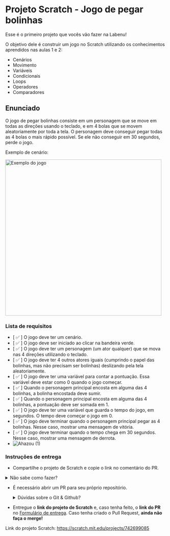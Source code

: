# Projeto Scratch - Jogo de pegar bolinhas

Esse é o primeiro projeto que vocês vão fazer na Labenu!

O objetivo dele é construir um jogo no Scratch utilizando os conhecimentos aprendidos nas aulas 1 e 2:

- Cenários
- Movimento
- Variáveis
- Condicionais
- Loops
- Operadores
- Comparadores

## Enunciado

O jogo de pegar bolinhas consiste em um personagem que se move em todas as direções usando o teclado, e em 4 bolas que se movem aleatoriamente por toda a tela. O personagem deve conseguir pegar todas as 4 bolas o mais rápido possível. Se ele não conseguir em 30 segundos, perde o jogo.

Exemplo de cenário:

<img width="489" alt="Exemplo do jogo" src="https://user-images.githubusercontent.com/30758350/176967201-97de6ba0-2b6b-491f-9fd5-8e9a56a78fcc.png">

### Lista de requisitos

- [ ✅ ] O jogo deve ter um cenário.
- [ ✅ ] O jogo deve ser iniciado ao clicar na bandeira verde.
- [ ✅ ] O jogo deve ter um personagem (um ator qualquer) que se mova nas 4 direções utilizando o teclado.
- [ ✅ ] O jogo deve ter 4 outros atores iguais (cumprindo o papel das bolinhas, mas não precisam ser bolinhas) deslizando pela tela aleatoriamente.
- [ ✅ ] O jogo deve ter uma variável para contar a pontuação. Essa variável deve estar como 0 quando o jogo começar.
- [ ✅ ] Quando o personagem principal encosta em alguma das 4 bolinhas, a bolinha encostada deve sumir.
- [ ✅ ] Quando o personagem principal encosta em alguma das 4 bolinhas, a pontuação deve ser somada em 1.
- [ ✅ ] O jogo deve ter uma variável que guarda o tempo do jogo, em segundos. O tempo deve começar o jogo em 0.
- [ ✅ ] O jogo deve terminar quando o personagem principal pegar as 4 bolinhas. Nesse caso, mostrar uma mensagem de vitória.
- [ ✅ ] O jogo deve terminar quando o tempo chega em 30 segundos. Nesse caso, mostrar uma mensagem de derrota.
- ![Ahazou (1)](https://user-images.githubusercontent.com/115495232/199132331-be48ca6e-eb90-4d6d-998a-01ccdaedc132.png)


### Instruções de entrega

   - Compartilhe o projeto de Scratch e copie o link no comentário do PR.
   <details>
      <summary>Não sabe como fazer?</summary>
      
![image](https://user-images.githubusercontent.com/11279432/186936864-52539e8e-2397-45a3-a28e-db4adae9c360.png)


   </details>
   
- É necessário abrir um PR para seu próprio repositório.
    <details>
       <summary>Dúvidas sobre o Git & Github?</summary>
       <p>Adiciomos um vídeo explicando o <strong>processo de entrega</strong> [do fork ao pull request] no Material Assincrono da <a href="https://classroom.google.com/w/NTM0NjA2NDg3MjIx/tc/NTM2NDg5NTQyODg4">A005 - Git e Github</a>. Esse vídeo também exemplifica situações que podem acontecer durante o fluxo de utilização do Git.</p>
       
   - Baixe o arquivo do scratch para o seu computador
   <details>
      <summary>Não sabe como fazer?</summary>
      <img src="assets/baixar-scratch.png" alt="Como baixar o projeto para o seu computador"/>
      
      - Faça o fork desse repositório e realize o clone da sua cópia `seu-nome-de-usuario/projeto-scratch`.
      - Adicione o arquivo baixado a uma pasta na raiz do seu repositório local
   <details>
   <summary>Quer uma dica?</summary>
   <img src="assets/adicionar-no-repo.png" alt="Como adicionar o projeto no repositório"/>
   </details>
   </details>
    </details>
    



    
- Entregue o **link do projeto de Scratch** e, caso tenha feito, o **link do PR** no [Formulário de entrega](https://forms.gle/makgC56MrUSNX8RY8). Caso tenha criado o Pull Request, **ainda não faça o merge!**

Link do projeto Scratch: https://scratch.mit.edu/projects/742699085
